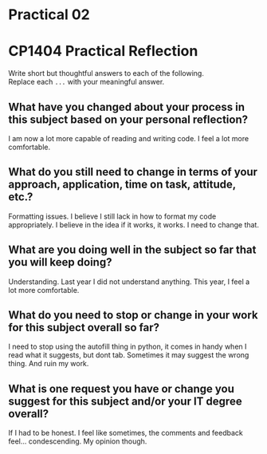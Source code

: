 # Practical 02
# CP1404 Practical Reflection

Write short but thoughtful answers to each of the following.  
Replace each `...` with your meaningful answer.

## What have you changed about your process in this subject based on your personal reflection?

I am now a lot more capable of reading and writing code. I feel a lot more comfortable. 

## What do you still need to change in terms of your approach, application, time on task, attitude, etc.?

Formatting issues. I believe I still lack in how to format my code appropriately. I believe in the idea
if it works, it works. I need to change that. 

## What are you doing well in the subject so far that you will keep doing?

Understanding. Last year I did not understand anything. This year, I feel a lot more comfortable.

## What do you need to stop or change in your work for this subject overall so far?

I need to stop using the autofill thing in python, it comes in handy when I read what it suggests, but dont tab. 
Sometimes it may suggest the wrong thing. And ruin my work.

## What is one request you have or change you suggest for this subject and/or your IT degree overall?

If I had to be honest. I feel like sometimes, the comments and feedback feel... condescending. 
My opinion though. 

